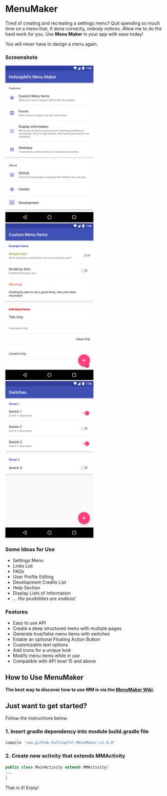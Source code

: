 # MenuMaker

Tired of creating and recreating a settings menu?  Quit spending so much time on a menu that, if done correctly, nobody notices.  Allow me to do the hard work for you.  Use **Menu Maker** in your app with ease today!  

You will never have to design a menu again.

### Screenshots
<img src="https://github.com/holtzapfel/MenuMaker/raw/master/dev/screenshots/device-2017-06-30-112934.png" width="275"><img src="https://github.com/holtzapfel/MenuMaker/raw/master/dev/screenshots/device-2017-06-30-113659.png" width="275"><img src="https://github.com/holtzapfel/MenuMaker/raw/master/dev/screenshots/device-2017-06-30-113808.png" width="275">

### Some Ideas for Use
- Settings Menu
- Links List
- FAQs
- User Profile Editing
- Development Credits List
- Help Section
- Display Lists of Information
- _... the posibilities are endless!_

### Features
- Easy to use API
- Create a deep structured menu with multiple pages
- Generate true/false menu items with switches
- Enable an optional Floating Action Button
- Customizable text options
- Add icons for a unique look
- Modify menu items while in use
- Compatible with API level 15 and above

## How to Use MenuMaker
**The best way to discover how to use MM is via the [MenuMaker Wiki](https://github.com/holtzapfel/MenuMaker/wiki).**  
## Just want to get started?
Follow the instructions below.
### 1. Insert gradle dependency into module build.gradle file
```gradle
compile 'com.github.holtzapfel:MenuMaker:v1.0.0'
```
### 2. Create new activity that extends **MMActivity**
```java
public class MainActivity extends MMActivity{
...
}
```
That is it!  Enjoy!
